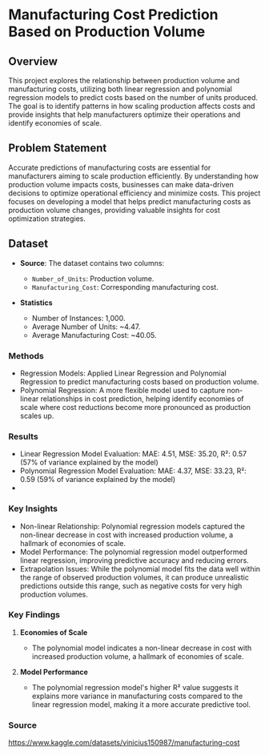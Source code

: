 # Manufacturing Cost Prediction Based on Production Volume

## Overview

This project explores the relationship between production volume and manufacturing costs, utilizing both linear regression and polynomial regression models to predict costs based on the number of units produced. The goal is to identify patterns in how scaling production affects costs and provide insights that help manufacturers optimize their operations and identify economies of scale.

## Problem Statement

Accurate predictions of manufacturing costs are essential for manufacturers aiming to scale production efficiently. By understanding how production volume impacts costs, businesses can make data-driven decisions to optimize operational efficiency and minimize costs. This project focuses on developing a model that helps predict manufacturing costs as production volume changes, providing valuable insights for cost optimization strategies.

## Dataset

- **Source**: The dataset contains two columns:
  - `Number_of_Units`: Production volume.
  - `Manufacturing_Cost`: Corresponding manufacturing cost.

- **Statistics**
  - Number of Instances: 1,000.
  - Average Number of Units: ~4.47.
  - Average Manufacturing Cost: ~40.05.

### Methods

- Regression Models: Applied Linear Regression and Polynomial Regression to predict manufacturing costs based on production volume.
- Polynomial Regression: A more flexible model used to capture non-linear relationships in cost prediction, helping identify economies of scale where cost reductions become more pronounced as production scales up.

### Results

- Linear Regression Model Evaluation: MAE: 4.51, MSE: 35.20, R²: 0.57 (57% of variance explained by the model)
- Polynomial Regression Model Evaluation: MAE: 4.37, MSE: 33.23, R²: 0.59 (59% of variance explained by the model)
- 
### Key Insights

- Non-linear Relationship: Polynomial regression models captured the non-linear decrease in cost with increased production volume, a hallmark of economies of scale.
- Model Performance: The polynomial regression model outperformed linear regression, improving predictive accuracy and reducing errors.
- Extrapolation Issues: While the polynomial model fits the data well within the range of observed production volumes, it can produce unrealistic predictions outside this range, such as negative costs for very high production volumes.

### Key Findings

1. **Economies of Scale**
   - The polynomial model indicates a non-linear decrease in cost with increased production volume, a hallmark of economies of scale.

2. **Model Performance**
   - The polynomial regression model's higher R² value suggests it explains more variance in manufacturing costs compared to the linear regression model, making it a more accurate predictive tool.

### Source

https://www.kaggle.com/datasets/vinicius150987/manufacturing-cost
